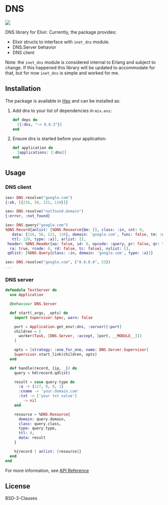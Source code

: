 # DNS
![](https://img.shields.io/hexpm/v/dns.svg)

DNS library for Elixir. Currently, the package provides:

- Elixir structs to interface with `inet_dns` module.
- DNS.Server behavior
- DNS client

Note: the `inet_dns` module is considered internal to Erlang and subject to
change. If this happened this library will be updated to accommodate for that,
but for now `inet_dns` is simple and worked for me.

## Installation

The package is available in [Hex](https://hex.pm) and can be installed as:

  1. Add dns to your list of dependencies in `mix.exs`:

        ```elixir
        def deps do
          [{:dns, "~> 0.0.3"}]
        end
        ```

  2. Ensure dns is started before your application:

        ```elixir
        def application do
          [applications: [:dns]]
        end
        ```

## Usage

### DNS client

```elixir
iex> DNS.resolve("google.com")
{:ok, [{216, 58, 221, 110}]}

iex> DNS.resolve("notfound.domain")
{:error, :not_found}

iex> DNS.query("google.com")
%DNS.Record{anlist: [%DNS.Resource{bm: [], class: :in, cnt: 0,
   data: {216, 58, 221, 110}, domain: 'google.com', func: false, tm: :undefined,
   ttl: 129, type: :a}], arlist: [],
 header: %DNS.Header{aa: false, id: 0, opcode: :query, pr: false, qr: true,
  ra: true, rcode: 0, rd: false, tc: false}, nslist: [],
 qdlist: [%DNS.Query{class: :in, domain: 'google.com', type: :a}]}

iex> DNS.resolve("google.com", {"8.8.8.8", 53})
...
```

### DNS server

```elixir
defmodule TestServer do
  use Application

  @behaviour DNS.Server

  def start(_args, _opts) do
    import Supervisor.Spec, warn: false

    port = Application.get_env(:dns, :server)[:port]
    children = [
      worker(Task, [DNS.Server, :accept, [port, __MODULE__]])
    ]

    opts = [strategy: :one_for_one, name: DNS.Server.Supervisor]
    Supervisor.start_link(children, opts)
  end

  def handle(record, {ip, _}) do
    query = hd(record.qdlist)

    result = case query.type do
      :a -> {127, 0, 0, 1}
      :cname -> 'your.domain.com'
      :txt -> ['your txt value']
      _ -> nil
    end

    resource = %DNS.Resource{
      domain: query.domain,
      class: query.class,
      type: query.type,
      ttl: 0,
      data: result
    }

    %{record | anlist: [resource]}
  end
end
```

For more information, see [API Reference](http://hexdocs.pm/dns/0.0.3/api-reference.html)

## License

BSD-3-Clauses
